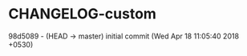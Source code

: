 # CHANGELOG-custom
98d5089 - (HEAD -> master) initial commit (Wed Apr 18 11:05:40 2018 +0530) <Arvind Ravulavaru>